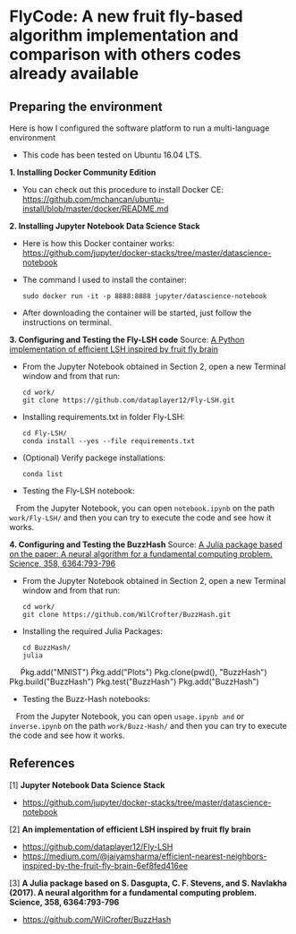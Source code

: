 # FlyCode: A new fruit fly-based algorithm implementation and comparison  with others codes already available


## Preparing the environment
Here is how I configured the software platform to run a multi-language environment

- This code has been tested on Ubuntu 16.04 LTS.

**1. Installing Docker Community Edition**

- You can check out this procedure to install Docker CE: https://github.com/mchancan/ubuntu-install/blob/master/docker/README.md

**2. Installing Jupyter Notebook Data Science Stack**

- Here is how this Docker container works: https://github.com/jupyter/docker-stacks/tree/master/datascience-notebook

- The command I used to install the container:

      sudo docker run -it -p 8888:8888 jupyter/datascience-notebook
- After downloading the container will be started, just follow the instructions on terminal.

**3. Configuring and Testing the Fly-LSH code**
Source: [A Python implementation of efficient LSH inspired by fruit fly brain](https://github.com/dataplayer12/Fly-LSH)

- From the Jupyter Notebook obtained in Section 2, open a new Terminal window and from that run:

      cd work/
      git clone https://github.com/dataplayer12/Fly-LSH.git

- Installing requirements.txt in folder Fly-LSH:

      cd Fly-LSH/
      conda install --yes --file requirements.txt
- (Optional) Verify packege installations:
      
      conda list
- Testing the Fly-LSH notebook:

    From the Jupyter Notebook, you can open `notebook.ipynb` on the path `work/Fly-LSH/` and then you can try to execute the code and see how it works.

**4. Configuring and Testing the BuzzHash**
Source: [A Julia package based on the paper: A neural algorithm for a fundamental computing problem. Science, 358, 6364:793-796](https://github.com/WilCrofter/BuzzHash)

- From the Jupyter Notebook obtained in Section 2, open a new Terminal window and from that run:

      cd work/
      git clone https://github.com/WilCrofter/BuzzHash.git

- Installing the required Julia Packages:

      cd BuzzHash/
      julia
      Ṕkg.add("MNIST")
      Ṕkg.add("Plots")
      Pkg.clone(pwd(), "BuzzHash")
      Pkg.build("BuzzHash")
      Pkg.test("BuzzHash")
      Pkg.add("BuzzHash")

- Testing the Buzz-Hash notebooks:

    From the Jupyter Notebook, you can open `usage.ipynb and` or `inverse.ipynb` on the path `work/Buzz-Hash/` and then you can try to execute the code and see how it works.

## References

[1] **Jupyter Notebook Data Science Stack**
- https://github.com/jupyter/docker-stacks/tree/master/datascience-notebook

[2] **An implementation of efficient LSH inspired by fruit fly brain**
- https://github.com/dataplayer12/Fly-LSH
- https://medium.com/@jaiyamsharma/efficient-nearest-neighbors-inspired-by-the-fruit-fly-brain-6ef8fed416ee

[3] **A Julia package based on S. Dasgupta, C. F. Stevens, and S. Navlakha (2017). A neural algorithm for a fundamental computing problem. Science, 358, 6364:793-796**
- https://github.com/WilCrofter/BuzzHash
